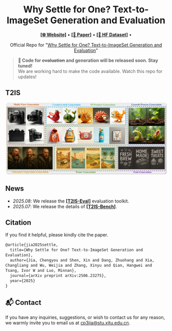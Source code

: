 <h1 align="center">
Why Settle for One? Text-to-ImageSet Generation and Evaluation
</h1>
<p align="center">
  <a href="https://chengyou-jia.github.io/T2IS-Home/"><b>[🌐 Website]</b></a> •
  <a href="https://arxiv.org/abs/2506.23275"><b>[📜 Paper]</b></a> •
  <a href="https://huggingface.co/datasets/ChengyouJia/T2IS-Bench"><b>[🤗 HF Dataset]</b></a> •  
</p>


<p align="center">
Official Repo for "<a href="https://arxiv.org/abs/2506.23275" target="_blank">Why Settle for One?
Text-to-ImageSet Generation and Evaluation</a>"
</p>

> **🚀 Code for ~~evaluation~~ and generation will be released soon. Stay tuned!**  
> We are working hard to make the code available. Watch this repo for updates!

## T2IS
![T2IS](./pic/introduction.png)


##  News

- _2025.08_: We release the <a href="https://github.com/chengyou-jia/T2IS/tree/main/T2IS_Eval"><b>[T2IS-Eval]</b></a> evaluation toolkit.
- _2025.07_:  We release the details of <a href="https://huggingface.co/datasets/ChengyouJia/T2IS-Bench"><b>[T2IS-Bench]</b></a>.





## Citation
If you find it helpful, please kindly cite the paper.
```
@article{jia2025settle,
  title={Why Settle for One? Text-to-ImageSet Generation and Evaluation},
  author={Jia, Chengyou and Shen, Xin and Dang, Zhuohang and Xia, Changliang and Wu, Weijia and Zhang, Xinyu and Qian, Hangwei and Tsang, Ivor W and Luo, Minnan},
  journal={arXiv preprint arXiv:2506.23275},
  year={2025}
}
```

## 📬 Contact

If you have any inquiries, suggestions, or wish to contact us for any reason, we warmly invite you to email us at cp3jia@stu.xjtu.edu.cn.

